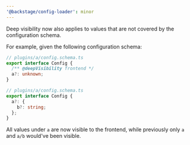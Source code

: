 ```yaml
---
'@backstage/config-loader': minor
---
```


Deep visibility now also applies to values that are not covered by the configuration schema.

For example, given the following configuration schema:

```ts
// plugins/a/config.schema.ts
export interface Config {
  /** @deepVisibility frontend */
  a?: unknown;
}

// plugins/a/config.schema.ts
export interface Config {
  a?: {
    b?: string;
  };
}
```

All values under `a` are now visible to the frontend, while previously only `a` and `a/b` would've been visible.
